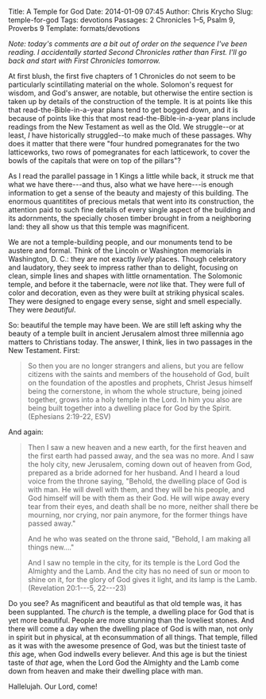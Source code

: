 Title: A Temple for God
Date: 2014-01-09 07:45
Author: Chris Krycho
Slug: temple-for-god
Tags: devotions
Passages: 2 Chronicles 1–5, Psalm 9, Proverbs 9
Template: formats/devotions

<i class=editorial>Note: today's comments are a bit out of order on the sequence I've been reading. I accidentally started *Second* Chronicles rather than *First*. I'll go back and start with First Chronicles tomorrow.</i>

At first blush, the first five chapters of 1 Chronicles do not seem to be particularly scintillating material on the whole. Solomon's request for wisdom, and God's answer, are notable, but otherwise the entire section is taken up by details of the construction of the temple. It is at points like this that read-the-Bible-in-a-year plans tend to get bogged down, and it is because of points like this that most read-the-Bible-in-a-year plans include readings from the New Testament as well as the Old. We struggle--or at least, *I* have historically struggled--to make much of these passages. Why does it matter that there were "four hundred pomegranates for the two latticeworks, two rows of pomegranates for each latticework, to cover the bowls of the capitals that were on top of the pillars"?

As I read the parallel passage in 1 Kings a little while back, it struck me that what we have there---and thus, also what we have here---is enough information to get a sense of the beauty and majesty of this building. The enormous quantitites of precious metals that went into its construction, the attention paid to such fine details of every single aspect of the building and its adornments, the specially chosen timber brought in from a neighboring land: they all show us that this temple was magnificent.

We are not a temple-building people, and our monuments tend to be austere and formal. Think of the Lincoln or Washington memorials in Washington, D. C.: they are not exactly *lively* places. Though celebratory and laudatory, they seek to impress rather than to delight, focusing on clean, simple lines and shapes with little ornamentation. The Solomonic temple, and before it the tabernacle, were *not* like that. They were full of color and decoration, even as they were built at striking physical scales. They were designed to engage every sense, sight and smell especially. They were *beautiful*.

So: beautiful the temple may have been. We are still left asking why the beauty of a temple built in ancient Jerusalem almost three millennia ago matters to Christians today. The answer, I think, lies in two passages in the New Testament. First:

> So then you are no longer strangers and aliens, but you are fellow citizens with the saints and members of the household of God, built on the foundation of the apostles and prophets, Christ Jesus himself being the cornerstone, in whom the whole structure, being joined together, grows into a holy temple in the Lord. In him you also are being built together into a dwelling place for God by the Spirit. (Ephesians 2:19-22, ESV)

And again:

> Then I saw a new heaven and a new earth, for the first heaven and the first earth had passed away, and the sea was no more. And I saw the holy city, new Jerusalem, coming down out of heaven from God, prepared as a bride adorned for her husband. And I heard a loud voice from the throne saying, "Behold, the dwelling place of God is with man. He will dwell with them, and they will be his people, and God himself will be with them as their God. He will wipe away every tear from their eyes, and death shall be no more, neither shall there be mourning, nor crying, nor pain anymore, for the former things have passed away."
> 
> And he who was seated on the throne said, "Behold, I am making all things new...."
>
> And I saw no temple in the city, for its temple is the Lord God the Almighty and the Lamb. And the city has no need of sun or moon to shine on it, for the glory of God gives it light, and its lamp is the Lamb. (Revelation 20:1---5, 22---23)

Do you see? As magnificent and beautiful as that old temple was, it has been supplanted. The *church* is the temple, a dwelling place for God that is yet more beautiful. People are more stunning than the loveliest stones. And there will come a day when the dwelling place of God is with man, not only in spirit but in physical, at th econsummation of all things. That temple, filled as it was with the awesome presence of God, was but the tiniest taste of *this* age, when God indwells every believer. And this age is but the tiniest taste of *that* age, when the Lord God the Almighty and the Lamb come down from heaven and make their dwelling place with man.

Hallelujah. Our Lord, come!